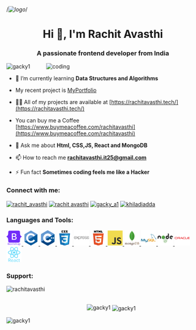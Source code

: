 /*![logo](https://github.com/Gacky1/Gacky1/blob/main/Programming.png)*/
<h1 align="center">Hi 👋, I'm Rachit Avasthi</h1>
<h3 align="center">A passionate frontend developer from India</h3>

<img align="right" alt="coding" width="400" src="https://user-images.githubusercontent.com/55389276/140866485-8fb1c876-9a8f-4d6a-98dc-08c4981eaf70.gif">

<p align="left"> <img src="https://komarev.com/ghpvc/?username=gacky1&label=Profile%20views&color=0e75b6&style=flat" alt="gacky1" /> </p>

- 🌱 I’m currently learning **Data Structures and Algorithms**

- My recent project is [MyPortfolio](https://rachitavasthi.tech/)

- 👨‍💻 All of my projects are available at [https://rachitavasthi.tech/](https://rachitavasthi.tech/)

- You can buy me a Coffee [https://www.buymeacoffee.com/rachitavasthi](https://www.buymeacoffee.com/rachitavasthi)

- 💬 Ask me about **Html, CSS,JS, React and MongoDB**

- 📫 How to reach me **rachitavasthi.it25@gmail.com**

- ⚡ Fun fact **Sometimes coding feels me like a Hacker**

<h3 align="left">Connect with me:</h3>
<p align="left">
<a href="https://dev.to/rachit_avasthi" target="blank"><img align="center" src="https://raw.githubusercontent.com/rahuldkjain/github-profile-readme-generator/master/src/images/icons/Social/devto.svg" alt="rachit_avasthi" height="30" width="40" /></a>
<a href="https://www.linkedin.com/in/rachit-avasthi/" target="blank"><img align="center" src="https://raw.githubusercontent.com/rahuldkjain/github-profile-readme-generator/master/src/images/icons/Social/linked-in-alt.svg" alt="rachit avasthi" height="30" width="40" /></a>
<a href="https://instagram.com/gacky_a1" target="blank"><img align="center" src="https://raw.githubusercontent.com/rahuldkjain/github-profile-readme-generator/master/src/images/icons/Social/instagram.svg" alt="gacky_a1" height="30" width="40" /></a>
<a href="https://discord.gg/khiladiadda" target="blank"><img align="center" src="https://raw.githubusercontent.com/rahuldkjain/github-profile-readme-generator/master/src/images/icons/Social/discord.svg" alt="khiladiadda" height="30" width="40" /></a>
</p>

<h3 align="left">Languages and Tools:</h3>
<p align="left"> <a href="https://getbootstrap.com" target="_blank" rel="noreferrer"> <img src="https://raw.githubusercontent.com/devicons/devicon/master/icons/bootstrap/bootstrap-plain-wordmark.svg" alt="bootstrap" width="40" height="40"/> </a> <a href="https://www.cprogramming.com/" target="_blank" rel="noreferrer"> <img src="https://raw.githubusercontent.com/devicons/devicon/master/icons/c/c-original.svg" alt="c" width="40" height="40"/> </a> <a href="https://www.w3schools.com/cpp/" target="_blank" rel="noreferrer"> <img src="https://raw.githubusercontent.com/devicons/devicon/master/icons/cplusplus/cplusplus-original.svg" alt="cplusplus" width="40" height="40"/> </a> <a href="https://www.w3schools.com/css/" target="_blank" rel="noreferrer"> <img src="https://raw.githubusercontent.com/devicons/devicon/master/icons/css3/css3-original-wordmark.svg" alt="css3" width="40" height="40"/> </a> <a href="https://expressjs.com" target="_blank" rel="noreferrer"> <img src="https://raw.githubusercontent.com/devicons/devicon/master/icons/express/express-original-wordmark.svg" alt="express" width="40" height="40"/> </a> <a href="https://www.w3.org/html/" target="_blank" rel="noreferrer"> <img src="https://raw.githubusercontent.com/devicons/devicon/master/icons/html5/html5-original-wordmark.svg" alt="html5" width="40" height="40"/> </a> <a href="https://developer.mozilla.org/en-US/docs/Web/JavaScript" target="_blank" rel="noreferrer"> <img src="https://raw.githubusercontent.com/devicons/devicon/master/icons/javascript/javascript-original.svg" alt="javascript" width="40" height="40"/> </a> <a href="https://www.mongodb.com/" target="_blank" rel="noreferrer"> <img src="https://raw.githubusercontent.com/devicons/devicon/master/icons/mongodb/mongodb-original-wordmark.svg" alt="mongodb" width="40" height="40"/> </a> <a href="https://www.mysql.com/" target="_blank" rel="noreferrer"> <img src="https://raw.githubusercontent.com/devicons/devicon/master/icons/mysql/mysql-original-wordmark.svg" alt="mysql" width="40" height="40"/> </a> <a href="https://nodejs.org" target="_blank" rel="noreferrer"> <img src="https://raw.githubusercontent.com/devicons/devicon/master/icons/nodejs/nodejs-original-wordmark.svg" alt="nodejs" width="40" height="40"/> </a> <a href="https://www.oracle.com/" target="_blank" rel="noreferrer"> <img src="https://raw.githubusercontent.com/devicons/devicon/master/icons/oracle/oracle-original.svg" alt="oracle" width="40" height="40"/> </a> <a href="https://reactjs.org/" target="_blank" rel="noreferrer"> <img src="https://raw.githubusercontent.com/devicons/devicon/master/icons/react/react-original-wordmark.svg" alt="react" width="40" height="40"/> </a> </p>

<h3 align="left">Support:</h3>
<p><a href="https://www.buymeacoffee.com/rachitavasthi"> <img align="left" src="https://cdn.buymeacoffee.com/buttons/v2/default-yellow.png" height="50" width="210" alt="rachitavasthi" /></a></p><br><br>

<p><img align="left" src="https://github-readme-stats.vercel.app/api/top-langs?username=gacky1&show_icons=true&locale=en&layout=compact" alt="gacky1" /></p>

<p>&nbsp;<img align="center" src="https://github-readme-stats.vercel.app/api?username=gacky1&show_icons=true&locale=en" alt="gacky1" /></p>

<p><img align="center" src="https://github-readme-streak-stats.herokuapp.com/?user=gacky1&" alt="gacky1" /></p>
